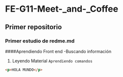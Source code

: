 # FE-G11-Meet-_and-_Coffee
## Primer repositorio
### Primer estudio de redme.md
####Aprendiendo Front end
-Buscando información
1. Leyendo Material
```Aprendiendo comandos```
```html
<p>HOLA MUNDO</p>
```
